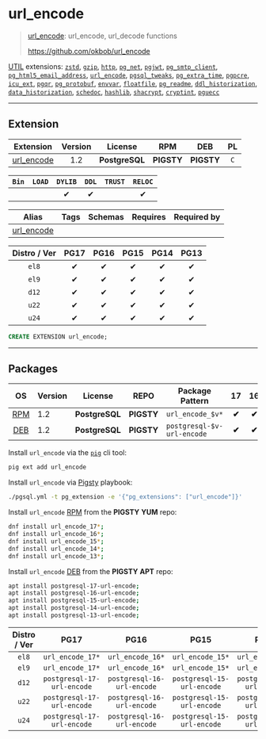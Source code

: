 # url_encode


> [url_encode](https://github.com/okbob/url_encode): url_encode, url_decode functions
>
> https://github.com/okbob/url_encode





[UTIL](/util) extensions: [`zstd`](/zstd), [`gzip`](/gzip), [`http`](/http), [`pg_net`](/pg_net), [`pgjwt`](/pgjwt), [`pg_smtp_client`](/pg_smtp_client), [`pg_html5_email_address`](/pg_html5_email_address), [`url_encode`](/url_encode), [`pgsql_tweaks`](/pgsql_tweaks), [`pg_extra_time`](/pg_extra_time), [`pgpcre`](/pgpcre), [`icu_ext`](/icu_ext), [`pgqr`](/pgqr), [`pg_protobuf`](/pg_protobuf), [`envvar`](/envvar), [`floatfile`](/floatfile), [`pg_readme`](/pg_readme), [`ddl_historization`](/ddl_historization), [`data_historization`](/data_historization), [`schedoc`](/schedoc), [`hashlib`](/hashlib), [`shacrypt`](/shacrypt), [`cryptint`](/cryptint), [`pguecc`](/pguecc)


-------
## Extension


| Extension | Version | License | RPM | DEB | PL |
|-----------|:-------:|:-------:|:---:|:---:|:--:|
| [url_encode](https://github.com/okbob/url_encode) | 1.2 | **<span class="tcblue">PostgreSQL</span>** | **<span class="tcwarn">PIGSTY</span>** | **<span class="tcwarn">PIGSTY</span>** | `C` |



| `Bin` | `LOAD` | `DYLIB` | `DDL` | `TRUST` | `RELOC` |
|:-----:|:------:|:-------:|:-----:|:-------:|:-------:|
|  |  | <span class="tcblue">✔</span> | <span class="tcblue">✔</span> |  | <span class="tcblue">✔</span> |



| Alias | Tags | Schemas | Requires | Required by |
|-------|------|---------|----------|-------------|
| [url_encode](/url_encode) |  |  |  |  |



| Distro / Ver | PG17 | PG16 | PG15 | PG14 | PG13 |
|:------------:|:----:|:----:|:----:|:----:|:----:|
| `el8` | <span class="tcblue">✔</span> | <span class="tcblue">✔</span> | <span class="tcblue">✔</span> | <span class="tcblue">✔</span> | <span class="tcblue">✔</span> |
| `el9` | <span class="tcblue">✔</span> | <span class="tcblue">✔</span> | <span class="tcblue">✔</span> | <span class="tcblue">✔</span> | <span class="tcblue">✔</span> |
| `d12` | <span class="tcblue">✔</span> | <span class="tcblue">✔</span> | <span class="tcblue">✔</span> | <span class="tcblue">✔</span> | <span class="tcblue">✔</span> |
| `u22` | <span class="tcblue">✔</span> | <span class="tcblue">✔</span> | <span class="tcblue">✔</span> | <span class="tcblue">✔</span> | <span class="tcblue">✔</span> |
| `u24` | <span class="tcblue">✔</span> | <span class="tcblue">✔</span> | <span class="tcblue">✔</span> | <span class="tcblue">✔</span> | <span class="tcblue">✔</span> |





```sql
CREATE EXTENSION url_encode;
```

-----------


## Packages


| OS | Version | License | REPO | Package Pattern | 17 | 16 | 15 | 14 | 13 | Dependency |
|:--:|---------|:-------:|:----:|-----------------|:--:|:--:|:--:|:--:|:--:|------------|
| [RPM](/rpm) | 1.2 | **<span class="tcblue">PostgreSQL</span>** | **<span class="tcwarn">PIGSTY</span>** | `url_encode_$v*` | **<span class="tcwarn">✔</span>** | **<span class="tcwarn">✔</span>** | **<span class="tcwarn">✔</span>** | **<span class="tcwarn">✔</span>** | **<span class="tcwarn">✔</span>** |  |
| [DEB](/deb) | 1.2 | **<span class="tcblue">PostgreSQL</span>** | **<span class="tcwarn">PIGSTY</span>** | `postgresql-$v-url-encode` | **<span class="tcwarn">✔</span>** | **<span class="tcwarn">✔</span>** | **<span class="tcwarn">✔</span>** | **<span class="tcwarn">✔</span>** | **<span class="tcwarn">✔</span>** |  |



Install `url_encode` via the [`pig`](https://github.com/pgsty/pig) cli tool:

```bash
pig ext add url_encode
```


Install `url_encode` via [Pigsty](https://pigsty.io/docs/pgext/usage/install/) playbook:

```bash
./pgsql.yml -t pg_extension -e '{"pg_extensions": ["url_encode"]}'
```


Install `url_encode` [RPM](/rpm) from the **<span class="tcwarn">PIGSTY</span>** **YUM** repo:

```bash
dnf install url_encode_17*;
dnf install url_encode_16*;
dnf install url_encode_15*;
dnf install url_encode_14*;
dnf install url_encode_13*;
```


Install `url_encode` [DEB](/deb) from the **<span class="tcwarn">PIGSTY</span>** **APT** repo:

```bash
apt install postgresql-17-url-encode;
apt install postgresql-16-url-encode;
apt install postgresql-15-url-encode;
apt install postgresql-14-url-encode;
apt install postgresql-13-url-encode;
```




| Distro / Ver | PG17 | PG16 | PG15 | PG14 | PG13 |
|:------------:|:----:|:----:|:----:|:----:|:----:|
| `el8` | `url_encode_17*` | `url_encode_16*` | `url_encode_15*` | `url_encode_14*` | `url_encode_13*` |
| `el9` | `url_encode_17*` | `url_encode_16*` | `url_encode_15*` | `url_encode_14*` | `url_encode_13*` |
| `d12` | `postgresql-17-url-encode` | `postgresql-16-url-encode` | `postgresql-15-url-encode` | `postgresql-14-url-encode` | `postgresql-13-url-encode` |
| `u22` | `postgresql-17-url-encode` | `postgresql-16-url-encode` | `postgresql-15-url-encode` | `postgresql-14-url-encode` | `postgresql-13-url-encode` |
| `u24` | `postgresql-17-url-encode` | `postgresql-16-url-encode` | `postgresql-15-url-encode` | `postgresql-14-url-encode` | `postgresql-13-url-encode` |





